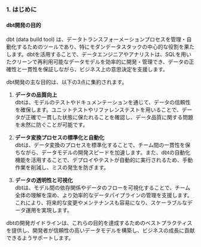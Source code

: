 ### 1. はじめに

#### dbt開発の目的

dbt (data build tool) は、データトランスフォーメーションプロセスを管理・自動化するためのツールであり、特にモダンデータスタックの中心的な役割を果たします。dbtを活用することで、データエンジニアやアナリストは、SQLを用いたクリーンで再利用可能なデータモデルを効率的に開発・管理でき、データの正確性と一貫性を保証しながら、ビジネス上の意思決定を支援します。

dbt開発の主な目的は、以下の3点に集約されます。

1. **データの品質向上**  
   dbtは、モデルのテストやドキュメンテーションを通じて、データの信頼性を確保します。ユニットテストやリファレンステストを用いることで、データが正確で一貫した状態に保たれることを確認し、データ品質に関する問題を未然に防ぐことが可能です。

2. **データ変換プロセスの標準化と自動化**  
   dbtは、データ変換のプロセスを標準化することで、チーム間の一貫性を保ちながら、データモデルの開発スピードを加速します。また、dbtの自動化機能を活用することで、デプロイやテストが自動的に実行されるため、手動作業を削減し、ミスの発生を防ぎます。

3. **データの透明性と可視化**  
   dbtは、モデル間の依存関係やデータのフローを可視化することで、チーム全体の理解を深め、より効率的なデータパイプラインの管理を支援します。これにより、将来的な変更やメンテナンスも容易になり、スケーラブルなデータ運用を実現します。

dbtの開発ガイドラインは、これらの目的を達成するためのベストプラクティスを提供し、開発者が信頼性の高いデータモデルを構築し、ビジネスの成長に貢献できるようサポートします。